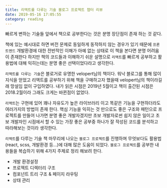 ```yaml
---
title: 리액트를 다루는 기술 블로그 프로젝트 챕터 리뷰
date: 2019-05-16 17:05:55
category: reading
---
```


빠르게 변하는 기술들 앞에서 책으로 공부한다는 것은 분명 장단점이 존재 하는 것 같다.

책에 있는 예시대로 하면 버전 문제로 동일하게 동작하지 않는 경우가 있기 때문에 `프론트엔드` 개발환경에 대한 전반적인 이해가 아예 없는 상태로 이 책을 본다면 분명 어려움이 존재한다 하지만 책의 코드들과 이해하기 쉬운 설명으로 `리액트`를 빠르게 공부하고 활용법에 대해 익히는데는 분명 좋은 선택이었다라고 생각한다.

`리액트를 다루는 기술`은 블로거로 유명한 velopert님의 책이다. 워낙 블로그를 통해 많이 지식을 얻었고 리액트를 공부하기 위해 책을 구매하고자 했을때 velopert님의 책이라길래 망설임 없이 구입하였다.
내가 읽은 시점은 2019년 5월이고 책이 출간된 시점은 2018.2월이라 그래도 크게는 바뀐점이 없었다.

`리액트`는 구현에 있어 꽤나 자유도가 높은 라이브러리 이고 똑같은 기능을 구현하더라도 여러가지의 방법이 존재 한다. 핵심 기능을 익히는 것 만으로도 좋은 구조와 패턴으로 프로젝트를 만들어 나가면 분명 좋은 개발자겠지만 초보 개발자로썬 쉽지 않은 일이고 초보 개발자인 시점에서 할 수 있는 가장 좋은 공부중 하나가 잘 작성된 코드를 분석하고 따라해보는 것이라 생각한다.

`리액트`를 다루는 기술 책 마무리에 나오는 `블로그 프로젝트`를 진행하며 무엇보다도 활용법(react, scss, 개발환경 등...)에 대해 많은 도움이 되었다.
`블로그 프로젝트`를 공부한 내용들을 복습하기 위해 4가지 주제로 정리 해보려 한다.

- 개발 환경설정
- 프로젝트 디렉터리 구조
- 컴포넌트 트리 구조 & 페이지 라우팅
- 상태 관리

